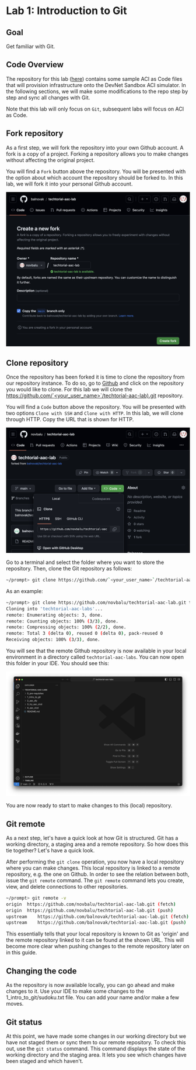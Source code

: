 # Lab 1: Introduction to Git

## Goal

Get familiar with Git.


## Code Overview

The repository for this lab ([here](https://github.com/balnovak/techtorial-aac-lab)) contains some sample ACI as Code files that will provision infrastructure onto the DevNet Sandbox ACI simulator. In the following sections, we will make some modifications to the repo step by step and sync all changes with Git.

Note that this lab will only focus on `Git`, subsequent labs will focus on ACI as Code.


## Fork repository
As a first step, we will fork the repository into your own Github account. A fork is a copy of a project. Forking a repository allows you to make changes without affecting the original project.

You will find a `Fork` button above the repository. You will be presented with the option about which account the repository should be forked to. In this lab, we will fork it into your personal Github account.

![git_fork_1](images/git_fork_1.png)

## Clone repository

Once the repository has been forked it is time to clone the repository from our repository instance. To do so, go to [Github](https://github.com/) and click on the repository you would like to clone. For this lab we will clone the [https://github.com/`<your_user_name>`/techtorial-aac-lab).git](https://github.com/) repository.

You will find a `Code` button above the repository. You will be presented with two options `Clone with SSH` and `Clone with HTTP`. In this lab, we will clone through HTTP. Copy the URL that is shown for HTTP.

![git_clone_1](images/git_clone_1.png)


Go to a terminal and select the folder where you want to store the repository. Then, clone the Git repository as follows:

```sh
~/prompt> git clone https://github.com/`<your_user_name>`/techtorial-aac-lab.git <folder_name>
```

As an example:

```sh
~/prompt> git clone https://github.com/novbalu/techtorial-aac-lab.git techtorial-aac-labs  
Cloning into 'techtorial-aac-labs'...
remote: Enumerating objects: 3, done.
remote: Counting objects: 100% (3/3), done.
remote: Compressing objects: 100% (2/2), done.
remote: Total 3 (delta 0), reused 0 (delta 0), pack-reused 0
Receiving objects: 100% (3/3), done.
```

You will see that the remote Github repository is now available in your local environment in a directory called `techtorial-aac-labs`. You can now open this folder in your IDE. You should see this:

![git_clone_2](images/git_clone_2.png)

You are now ready to start to make changes to this (local) repository.

## Git remote

As a next step, let's have a quick look at how Git is structured. Git has a working directory, a staging area and a remote repository. So how does this tie together? Let's have a quick look.

After performing the `git clone` operation, you now have a local repository where you can make changes. This local repository is linked to a remote repository, e.g. the one on Github. In order to see the relation between both, issue the `git remote` command. The `git remote` command lets you create, view, and delete connections to other repositories.

```sh
~/prompt> git remote -v
origin	https://github.com/novbalu/techtorial-aac-lab.git (fetch)
origin	https://github.com/novbalu/techtorial-aac-lab.git (push)
upstream	https://github.com/balnovak/techtorial-aac-lab.git (fetch)
upstream	https://github.com/balnovak/techtorial-aac-lab.git (push)
```

This essentially tells that your local repository is known to Git as 'origin' and the remote repository linked to it can be found at the shown URL. This will become more clear when pushing changes to the remote repository later on in this guide.

## Changing the code

As the repository is now available locally, you can go ahead and make changes to it. Use your IDE to make some changes to the 1_intro_to_git/sudoku.txt file. You can add your name and/or make a few moves.


## Git status

At this point, we have made some changes in our working directory but we have not staged them or sync them to our remote repository. To check this out, use the `git status` command. This command displays the state of the working directory and the staging area. It lets you see which changes have been staged and which haven't.